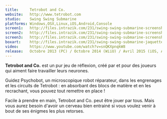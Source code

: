 ```yaml
---
title:     Tetrobot and Co.
website:   http://www.tetrobot.com
studio:    Swing Swing Submarine
platforms: Windows,OSX,Linux,iOS,Android,Console
screen1:   http://files.intrazik.com/231/swing-swing-submarine-screenshot-1-3133-493-20150423-112719.jpg
screen2:   http://files.intrazik.com/231/swing-swing-submarine-screenshot-2-3371-493-20150423-112719.jpg
screen3:   http://files.intrazik.com/231/swing-swing-submarine-screenshot-3-3373-493-20150423-112720.jpg
boxart:    http://files.intrazik.com/231/swing-swing-submarine-jaquette-3375-493-20150423-112720.jpg
video:     https://www.youtube.com/watch?v=snQKXpnqkW8
release:   Octobre 2013 (PC) / Octobre 2014 (WiiU) / Avril 2015 (iOS, Android)
---
```


**Tetrobot and Co.** est un pur jeu de réflexion, créé par et pour des joueurs qui aiment faire travailler leurs neurones.

Guidez Psychobot, un microscopique robot réparateur, dans les engrenages et les circuits de Tetrobot : en absorbant des blocs de matière et en les recrachant, vous pouvez tout remettre en place ! 

Facile à prendre en main, Tetrobot and Co. peut être jouer par tous. Mais vous aurez besoin d'avoir un cerveau bien entrainé si vous voulez venir à bout de ses énigmes les plus retorses.
